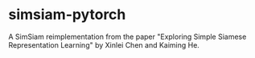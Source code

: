 # simsiam-pytorch
A SimSiam reimplementation from the paper "Exploring Simple Siamese Representation Learning" by Xinlei Chen and Kaiming He.
